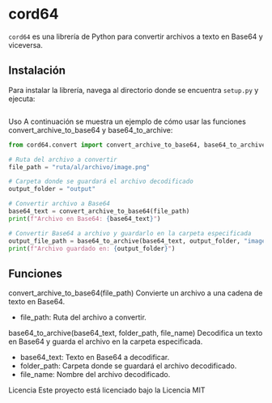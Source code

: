 # cord64

`cord64` es una librería de Python para convertir archivos a texto en Base64 y viceversa.

## Instalación

Para instalar la librería, navega al directorio donde se encuentra `setup.py` y ejecuta:

```bash

```
Uso
A continuación se muestra un ejemplo de cómo usar las funciones convert_archive_to_base64 y base64_to_archive:
```python
from cord64.convert import convert_archive_to_base64, base64_to_archive

# Ruta del archivo a convertir
file_path = "ruta/al/archivo/image.png"

# Carpeta donde se guardará el archivo decodificado
output_folder = "output"

# Convertir archivo a Base64
base64_text = convert_archive_to_base64(file_path)
print(f"Archivo en Base64: {base64_text}")

# Convertir Base64 a archivo y guardarlo en la carpeta especificada
output_file_path = base64_to_archive(base64_text, output_folder, "image.png")
print(f"Archivo guardado en: {output_folder}")
```

## Funciones

convert_archive_to_base64(file_path)
Convierte un archivo a una cadena de texto en Base64.

- file_path: Ruta del archivo a convertir.

base64_to_archive(base64_text, folder_path, file_name)
Decodifica un texto en Base64 y guarda el archivo en la carpeta especificada.

- base64_text: Texto en Base64 a decodificar.
- folder_path: Carpeta donde se guardará el archivo decodificado.
- file_name: Nombre del archivo decodificado.

Licencia
Este proyecto está licenciado bajo la Licencia MIT